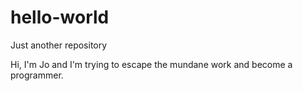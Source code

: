 # hello-world
Just another repository

Hi, I'm Jo and I'm trying to escape the mundane work and become a programmer. 
